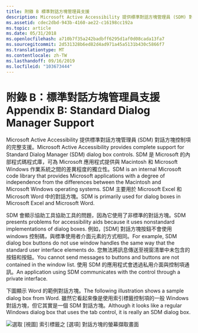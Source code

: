 ```yaml
---
title: 附錄 B 標準對話方塊管理員支援
description: Microsoft Active Accessibility 提供標準對話方塊管理員 (SDM) 對話方塊控制項的完整支援。
ms.assetid: cdec2dbd-943b-4160-ae22-c16198cc192a
ms.topic: article
ms.date: 05/31/2018
ms.openlocfilehash: a710b7f35a242badbff6295d1af0d08cada13fa7
ms.sourcegitcommit: 2d531328b6ed82d4ad971a45a5131b430c5866f7
ms.translationtype: MT
ms.contentlocale: zh-TW
ms.lasthandoff: 09/16/2019
ms.locfileid: "103673444"
---
```

# <a name="appendix-b-standard-dialog-manager-support"></a><span data-ttu-id="5e604-103">附錄 B：標準對話方塊管理員支援</span><span class="sxs-lookup"><span data-stu-id="5e604-103">Appendix B: Standard Dialog Manager Support</span></span>

<span data-ttu-id="5e604-104">Microsoft Active Accessibility 提供標準對話方塊管理員 (SDM) 對話方塊控制項的完整支援。</span><span class="sxs-lookup"><span data-stu-id="5e604-104">Microsoft Active Accessibility provides complete support for Standard Dialog Manager (SDM) dialog box controls.</span></span> <span data-ttu-id="5e604-105">SDM 是 Microsoft 的內部程式碼程式庫，可為 Microsoft 應用程式提供與 Macintosh 和 Microsoft Windows 作業系統之間的差異程度的獨立性。</span><span class="sxs-lookup"><span data-stu-id="5e604-105">SDM is an internal Microsoft code library that provides Microsoft applications with a degree of independence from the differences between the Macintosh and Microsoft Windows operating systems.</span></span> <span data-ttu-id="5e604-106">SDM 主要用於 Microsoft Excel 和 Microsoft Word 中的對話方塊。</span><span class="sxs-lookup"><span data-stu-id="5e604-106">SDM is primarily used for dialog boxes in Microsoft Excel and Microsoft Word.</span></span>

<span data-ttu-id="5e604-107">SDM 會顯示協助工具協助工具的問題，因為它使用了非標準的對話方塊。</span><span class="sxs-lookup"><span data-stu-id="5e604-107">SDM presents problems for accessibility aids because it uses nonstandard implementations of dialog boxes.</span></span> <span data-ttu-id="5e604-108">例如，[SDM] 對話方塊按鈕不會使用 windows 控制碼，與標準使用者介面元素的方式相同。</span><span class="sxs-lookup"><span data-stu-id="5e604-108">For example, SDM dialog box buttons do not use window handles the same way that the standard user interface elements do.</span></span> <span data-ttu-id="5e604-109">您無法將訊息傳送至視窗清單中未包含的按鈕和按鈕。</span><span class="sxs-lookup"><span data-stu-id="5e604-109">You cannot send messages to buttons and buttons are not contained in the window list.</span></span> <span data-ttu-id="5e604-110">使用 SDM 的應用程式會透過私用介面與控制項通訊。</span><span class="sxs-lookup"><span data-stu-id="5e604-110">An application using SDM communicates with the control through a private interface.</span></span>

<span data-ttu-id="5e604-111">下圖顯示 Word 的範例對話方塊。</span><span class="sxs-lookup"><span data-stu-id="5e604-111">The following illustration shows a sample dialog box from Word.</span></span> <span data-ttu-id="5e604-112">雖然它看起來像是使用索引標籤控制項的一般 Windows 對話方塊，但它其實是一個 SDM 對話方塊。</span><span class="sxs-lookup"><span data-stu-id="5e604-112">Although it looks like a regular Windows dialog box that uses the tab control, it is really an SDM dialog box.</span></span>

![選取 [視圖] 索引標籤之 [選項] 對話方塊的螢幕擷取畫面](images/dialog.gif)

 

 




